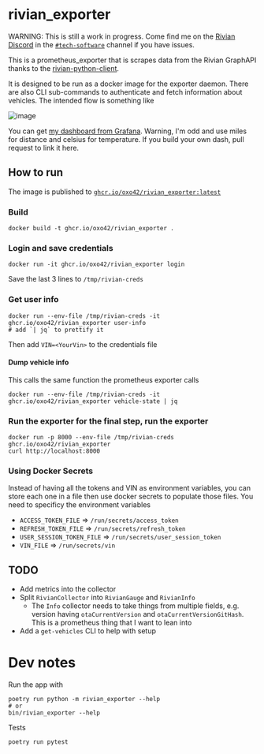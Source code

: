 # rivian_exporter

WARNING: This is still a work in progress.  Come find me on the [Rivian Discord](https://discord.gg/JjQjSxv3ND) in the [`#tech-software`](https://discord.com/channels/892997443896111105/997683089667018762) channel if you have issues.

This is a prometheus_exporter that is scrapes data from the Rivian GraphAPI thanks to the [rivian-python-client](https://github.com/bretterer/rivian-python-client).

It is designed to be run as a docker image for the exporter daemon.  There are also CLI sub-commands to authenticate and fetch information about vehicles.  The intended flow is something like

![image](https://github.com/oxo42/rivian_exporter/assets/572079/2361ebc7-288d-4fb1-98ed-c5d8d00a3229)

You can get [my dashboard from Grafana](https://grafana.com/grafana/dashboards/19692-rivian/).  Warning, I'm odd and use miles for distance and celsius for temperature.  If you build your own dash, pull request to link it here.

## How to run

The image is published to [`ghcr.io/oxo42/rivian_exporter:latest`](https://github.com/oxo42/rivian_exporter/pkgs/container/rivian_exporter)

### Build

```shell 
docker build -t ghcr.io/oxo42/rivian_exporter .
```

### Login and save credentials

```shell
docker run -it ghcr.io/oxo42/rivian_exporter login
```

Save the last 3 lines to `/tmp/rivian-creds`

### Get user info

```shell
docker run --env-file /tmp/rivian-creds -it ghcr.io/oxo42/rivian_exporter user-info 
# add `| jq` to prettify it
```

Then add `VIN=<YourVin>` to the credentials file

#### Dump vehicle info
This calls the same function the prometheus exporter calls
```shell
docker run --env-file /tmp/rivian-creds -it ghcr.io/oxo42/rivian_exporter vehicle-state | jq
```

### Run the exporter for the final step, run the exporter
```shell
docker run -p 8000 --env-file /tmp/rivian-creds ghcr.io/oxo42/rivian_exporter
curl http://localhost:8000
```


### Using Docker Secrets
Instead of having all the tokens and VIN as environment variables, you can store each one in a file then use docker secrets to populate those files.  You need to specificy the environment variables
* `ACCESS_TOKEN_FILE` => `/run/secrets/access_token`
* `REFRESH_TOKEN_FILE` => `/run/secrets/refresh_token`
* `USER_SESSION_TOKEN_FILE` => `/run/secrets/user_session_token`
* `VIN_FILE` => `/run/secrets/vin`



## TODO
* Add metrics into the collector
* Split `RivianCollector` into `RivianGauge` and `RivianInfo`
  * The `Info` collector needs to take things from multiple fields, e.g. version having `otaCurrentVersion` and `otaCurrentVersionGitHash`.  This is a prometheus thing that I want to lean into
* Add a `get-vehicles` CLI to help with setup


# Dev notes

Run the app with
```shell
poetry run python -m rivian_exporter --help
# or
bin/rivian_exporter --help
```

Tests
```shell
poetry run pytest
```